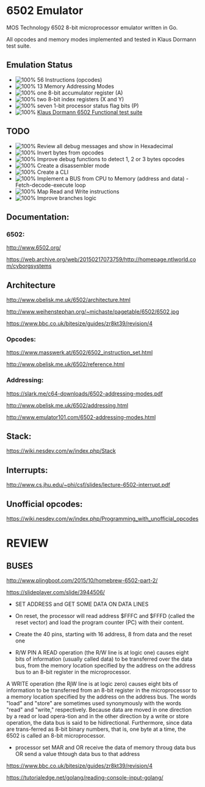 # 6502 Emulator

MOS Technology 6502 8-bit microprocessor emulator written in Go.

All opcodes and memory modes implemented and tested in Klaus Dormann test suite.

## Emulation Status

* ![100%](https://progress-bar.dev/100) 56 Instructions (opcodes)
* ![100%](https://progress-bar.dev/100) 13 Memory Addressing Modes
* ![100%](https://progress-bar.dev/100) one 8-bit accumulator register (A)
* ![100%](https://progress-bar.dev/100) two 8-bit index registers (X and Y)
* ![100%](https://progress-bar.dev/100) seven 1-bit processor status flag bits (P)
* ![100%](https://progress-bar.dev/100) [Klaus Dormann 6502 Functional test suite](https://github.com/Klaus2m5/6502_65C02_functional_tests)

## TODO

* ![100%](https://progress-bar.dev/0) Review all debug messages and show in Hexadecimal
* ![100%](https://progress-bar.dev/0) Invert bytes from opcodes
* ![100%](https://progress-bar.dev/0) Improve debug functions to detect 1, 2 or 3 bytes opcodes
* ![100%](https://progress-bar.dev/0) Create a disassembler mode
* ![100%](https://progress-bar.dev/0) Create a CLI
* ![100%](https://progress-bar.dev/0) Implement a BUS from CPU to Memory (address and data) - Fetch-decode-execute loop
* ![100%](https://progress-bar.dev/0) Map Read and Write instructions
* ![100%](https://progress-bar.dev/0) Improve branches logic


## Documentation:

### 6502:

http://www.6502.org/

https://web.archive.org/web/20150217073759/http://homepage.ntlworld.com/cyborgsystems

## Architecture

http://www.obelisk.me.uk/6502/architecture.html

http://www.weihenstephan.org/~michaste/pagetable/6502/6502.jpg

https://www.bbc.co.uk/bitesize/guides/zr8kt39/revision/4


### Opcodes:

https://www.masswerk.at/6502/6502_instruction_set.html

http://www.obelisk.me.uk/6502/reference.html

### Addressing:

https://slark.me/c64-downloads/6502-addressing-modes.pdf

http://www.obelisk.me.uk/6502/addressing.html

http://www.emulator101.com/6502-addressing-modes.html

## Stack:

https://wiki.nesdev.com/w/index.php/Stack

## Interrupts:

http://www.cs.jhu.edu/~phi/csf/slides/lecture-6502-interrupt.pdf

## Unofficial opcodes:

https://wiki.nesdev.com/w/index.php/Programming_with_unofficial_opcodes


# REVIEW

## BUSES

http://www.plingboot.com/2015/10/homebrew-6502-part-2/

https://slideplayer.com/slide/3944506/

* SET ADDRESS and GET SOME DATA ON DATA LINES

* On reset, the processor will read address $FFFC and $FFFD (called the reset vector) and load the program counter (PC) with their content. 

* Create the 40 pins, starting with 16 address, 8 from data and the reset one

* R/W PIN
A READ operation (the R/W line is at logic one) causes eight bits of information (usually called data) to be transferred over the data bus, from the memory location specified by the address on the address bus to an 8-bit register in the microprocessor.

A WRITE operation (the RjW line is at logic zero) causes eight bits of information to be transferred from an 8-bit register in the microprocessor to a  memory location specified by the address on the address bus. The words "load" and "store" are sometimes used synonymously with the words "read" and "write," respectively. Because data are moved in one direction by a read or load opera-tion and in the other direction by a write or store operation, the data bus is said to be hidirectional. Furthermore, since data are trans-ferred as 8-bit binary numbers, that is, one byte at a time, the 6502 is called an 8-bit microprocessor.

* processor set MAR and OR receive the data of memory throug data bus OR send a value thtough data bus to that address

https://www.bbc.co.uk/bitesize/guides/zr8kt39/revision/4

https://tutorialedge.net/golang/reading-console-input-golang/





 

